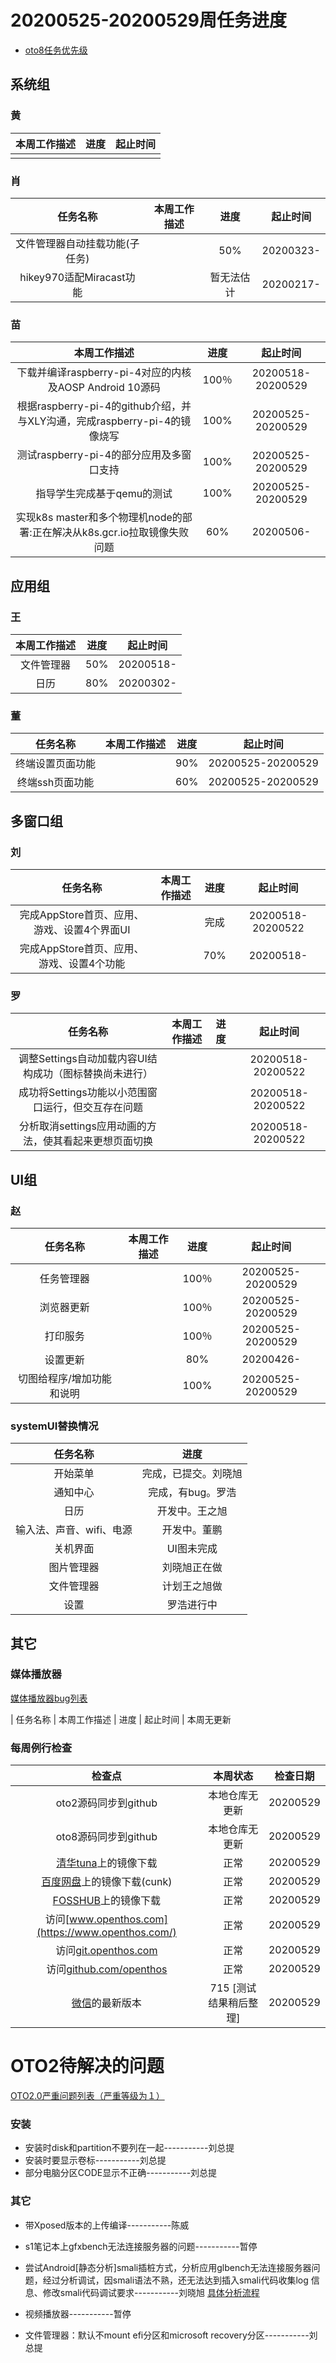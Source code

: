 # 20200525-20200529周任务进度
- [oto8任务优先级](https://github.com/openthos/app-testing-results/blob/master/%E5%8A%9F%E8%83%BD%E6%B5%8B%E8%AF%95%E7%9B%B8%E5%85%B3/oto8%E4%BB%BB%E5%8A%A1%E4%BC%98%E5%85%88%E7%BA%A7%E5%88%97%E8%A1%A8.md)

## 系统组
### 黄

| 本周工作描述 | 进度 | 起止时间 |
| :----------: | :--: | :------: |
|              |      |          |

### 肖

|                     任务名称                      |                   本周工作描述                   |      进度      |  起止时间  |
| :-----------------------------------------------: | :----------------------------------------------: | :------------: | :--------: |
| 文件管理器自动挂载功能(子任务) |  | 50%	| 20200323- |
| hikey970适配Miracast功能 |  | 暂无法估计	| 20200217- |

### 苗

|                    本周工作描述                    | 进度 |     起止时间      |
| :------------------------------------------------: | :--: | :---------------: |
| 下载并编译raspberry-pi-4对应的内核及AOSP Android 10源码 | 100％ | 20200518-20200529 |
| 根据raspberry-pi-4的github介绍，并与XLY沟通，完成raspberry-pi-4的镜像烧写 | 100% | 20200525-20200529 |
|           测试raspberry-pi-4的部分应用及多窗口支持           | 100% | 20200525-20200529 |
|                  指导学生完成基于qemu的测试                  | 100% | 20200525-20200529 |
| 实现k8s master和多个物理机node的部署:正在解决从k8s.gcr.io拉取镜像失败问题 | 60% | 20200506- |

## 应用组

### 王

| 本周工作描述 | 进度 | 起止时间  |
| :----------: | :--: | :-------: |
|  文件管理器  | 50%  | 20200518- |
|     日历     | 80%  | 20200302- |

### 董

|                           任务名称                           | 本周工作描述 | 进度 |     起止时间      |
| :----------------------------------------------------------: | :----------: | :--: | :---------------: |
|终端设置页面功能 |              | 90% | 20200525-20200529|
|终端ssh页面功能 |              | 60% | 20200525-20200529|

## 多窗口组

### 刘

|                           任务名称                           | 本周工作描述 | 进度 |     起止时间      |
| :----------------------------------------------------------: | :----------: | :--: | :---------------: |
|完成AppStore首页、应用、游戏、设置4个界面UI |              |完成 | 20200518-20200522|
|完成AppStore首页、应用、游戏、设置4个功能 |              |70% | 20200518-|

### 罗

|                 任务名称                  | 本周工作描述 | 进度 |     起止时间      |
| :---------------------------------------: | :----------: | :--: | :---------------: |
|调整Settings自动加载内容UI结构成功（图标替换尚未进行）|              | | 20200518-20200522|
|成功将Settings功能以小范围窗口运行，但交互存在问题|              | | 20200518-20200522|
|分析取消settings应用动画的方法，使其看起来更想页面切换|              | | 20200518-20200522|

## UI组

### 赵

|    任务名称    | 本周工作描述 | 进度 |     起止时间      |
| :------------: | :----------: | :--: | :---------------: |
| 任务管理器 |  | 100％ | 20200525-20200529 |
| 浏览器更新 |  | 100％ | 20200525-20200529 |
| 打印服务 |  | 100％ | 20200525-20200529 |
| 设置更新 |              | 80% | 20200426- |
| 切图给程序/增加功能和说明 | | 100% | 20200525-20200529 |


### systemUI替换情况

|    任务名称    |  进度 |
| :------------: | :----------: |
|  开始菜单      |   完成，已提交。刘晓旭           |
|  通知中心      |   完成，有bug。罗浩           |
|  日历      |       开发中。王之旭       |
|  输入法、声音、wifi、电源      |   开发中。董鹏           |
|  关机界面      |    UI图未完成          |
|  图片管理器      |   刘晓旭正在做           |
|  文件管理器      |   计划王之旭做           |
|  设置      |    罗浩进行中          |

## 其它

### 媒体播放器

[媒体播放器bug列表](https://github.com/openthos/app-testing-results/blob/master/%E5%85%B6%E5%AE%83%E5%BA%94%E7%94%A8/oto%E5%AA%92%E4%BD%93%E6%92%AD%E6%94%BE%E5%99%A8.md)

|          任务名称          | 本周工作描述 | 进度 |  起止时间  |
本周无更新

### 每周例行检查

|         检查点          |                           本周状态                           | 检查日期 |
| :---------------------: | :----------------------------------------------------------: | :------: |
|  oto2源码同步到github   |                 本地仓库无更新                 | 20200529 |
|  oto8源码同步到github   |                 本地仓库无更新                 | 20200529 |
|  [清华tuna](https://mirrors.tuna.tsinghua.edu.cn/openthos/Release/8.1/unstable/)上的镜像下载  |                             正常                             |20200529 |
|  [百度网盘](https://pan.baidu.com/s/1IAlhGoAs34XLTNWKzopPew)上的镜像下载(cunk)  |                             正常                             | 20200529 |
|   [FOSSHUB](https://www.fosshub.com/OPENTHOS.html)上的镜像下载   |                             正常                             | 20200529 |
|  访问[www.openthos.com](https://www.openthos.com/)  |                             正常                             | 20200529 |
| 访问[git.openthos.com](https://git.openthos.com/) |                             正常                             | 20200529 |
| 访问[github.com/openthos](https://github.com/openthos) |                             正常                             | 20200529 |
| [微信](https://weixin.qq.com/)的最新版本 | 715 [测试结果稍后整理] | 20200529 |



# OTO2待解决的问题
[OTO2.0严重问题列表（严重等级为１）](https://github.com/openthos/app-testing-results/blob/master/%E5%8A%9F%E8%83%BD%E6%B5%8B%E8%AF%95%E7%9B%B8%E5%85%B3/OTO2.0%E4%B8%A5%E9%87%8D%E9%97%AE%E9%A2%98%E5%88%97%E8%A1%A8.md)

### 安装

- 安装时disk和partition不要列在一起-----------刘总提
- 安装时要显示卷标-----------刘总提
- 部分电脑分区CODE显示不正确-----------刘总提

### 其它

- 带Xposed版本的上传编译-----------陈威

- s1笔记本上gfxbench无法连接服务器的问题-----------暂停

- 尝试Android[静态分析]smali插桩方式，分析应用glbench无法连接服务器问题，经过分析调试，因smali语法不熟，还无法达到插入smali代码收集log 信息、修改smali代码调试要求-----------刘晓旭 [具体分析流程](https://github.com/openthos/multiwin-analysis/blob/master/multiwindow/liuxx/Android%20smali%22%E6%8F%92%E6%A1%A9%22%E8%B0%83%E8%AF%95apk.md)
- 视频播放器-----------暂停
- 文件管理器：默认不mount efi分区和microsoft recovery分区-----------刘总提
